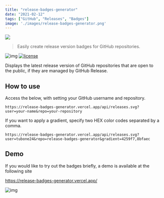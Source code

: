 ```yaml
---
title: "release-badges-generator"
date: "2021-02-12"
tags: ["GitHub", "Releases", "Badges"]
image: './images/release-badges-generator.png'
---
```


[![](https://i.imgur.com/0rVzxsc.png)](https://release-badges-generator.vercel.app)

> Easily create release version badges for GitHub repositories.

![img](https://release-badges-generator.vercel.app/api/releases.svg?user=tubone24&repo=release-badges-generator&gradient=4259f7,8bfaec)
[![license](https://img.shields.io/github/license/tubone24/release-badges-generator.svg)](LICENSE)

Displays the latest release version of GitHub repositories that are open to the public, if they are managed by GitHub Release.

## How to use

Access the below, with setting your GitHub username and repository.

```
https://release-badges-generator.vercel.app/api/releases.svg?user=your-name&repo=your-repository
```

If you want to apply a gradient, specify two HEX color codes separated by a comma.

```
https://release-badges-generator.vercel.app/api/releases.svg?user=tubone24&repo=release-badges-generator&gradient=4259f7,8bfaec
```

## Demo

If you would like to try out the badges briefly, a demo is available at the following site

<https://release-badges-generator.vercel.app/>

![img](https://i.imgur.com/YbkLmVK.png)
